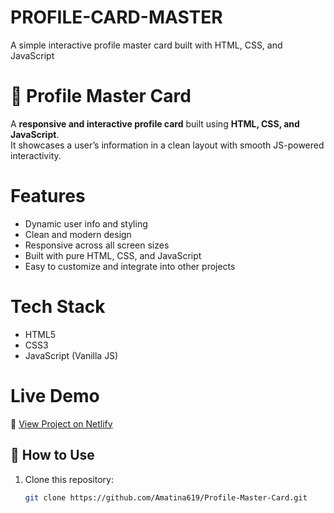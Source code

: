 # PROFILE-CARD-MASTER
A simple interactive profile master card built with HTML, CSS, and JavaScript
# 🪪 Profile Master Card

A **responsive and interactive profile card** built using **HTML, CSS, and JavaScript**.  
It showcases a user’s information in a clean layout with smooth JS-powered interactivity.

# Features

- Dynamic user info and styling  
- Clean and modern design  
- Responsive across all screen sizes  
- Built with pure HTML, CSS, and JavaScript  
- Easy to customize and integrate into other projects  

# Tech Stack

- HTML5
- CSS3
- JavaScript (Vanilla JS)

# Live Demo

🔗 [View Project on Netlify](https://profile-master-card.netlify.app/)


## 🧩 How to Use

1. Clone this repository:
   ```bash
   git clone https://github.com/Amatina619/Profile-Master-Card.git
